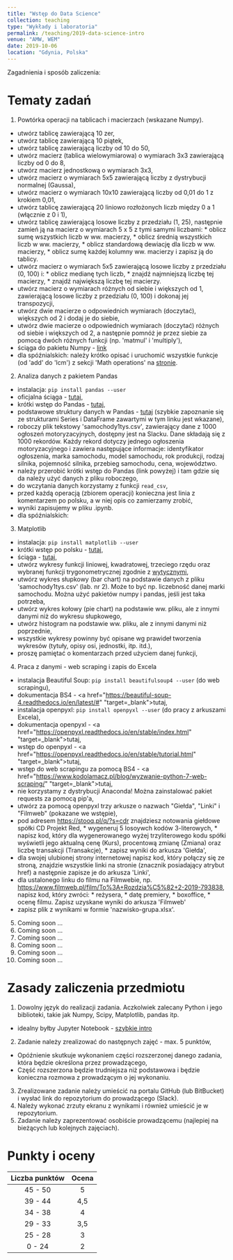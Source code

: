 ```yaml
---
title: "Wstęp do Data Science"
collection: teaching
type: "Wykłady i laboratoria"
permalink: /teaching/2019-data-science-intro
venue: "AMW, WEM"
date: 2019-10-06
location: "Gdynia, Polska"
---
```


Zagadnienia i sposób zaliczenia:



Tematy zadań
======

1. Powtórka operacji na tablicach i macierzach (wskazane Numpy).
  * utwórz tablicę zawierającą 10 zer,
  * utwórz tablicę zawierającą 10 piątek,
  * utwórz tablicę zawierającą liczby od 10 do 50,
  * utwórz macierz (tablica wielowymiarowa) o wymiarach 3x3 zawierającą liczby od 0 do 8,
  * utwórz macierz jednostkową o wymiarach 3x3,
  * utwórz macierz o wymiarach 5x5 zawierającą liczby z dystrybucji normalnej (Gaussa),
  * utwórz macierz o wymiarach 10x10 zawierającą liczby od 0,01 do 1 z krokiem 0,01,
  * utwórz tablicę zawierającą 20 liniowo rozłożonych liczb między 0 a 1 (włącznie z 0 i 1),
  * utwórz tablicę zawierającą losowe liczby z przedziału (1, 25), następnie zamień ją na macierz o wymiarach 5 x 5 z tymi samymi liczbami:
        * oblicz sumę wszystkich liczb w ww. macierzy,
        * oblicz średnią wszystkich liczb w ww. macierzy,
        * oblicz standardową dewiację dla liczb w ww. macierzy,
        * oblicz sumę każdej kolumny ww. macierzy i zapisz ją do tablicy.
  * utwórz macierz o wymiarach 5x5 zawierającą losowe liczby z przedziału (0, 100) i:
        * oblicz medianę tych liczb,
        * znajdź najmniejszą liczbę tej macierzy,
        * znajdź największą liczbę tej macierzy.
  * utwórz macierz o wymiarach różnych od siebie i większych od 1, zawierającą losowe liczby z przedziału (0, 100) i dokonaj jej transpozycji,
  * utwórz dwie macierze o odpowiednich wymiarach (doczytać), większych od 2 i dodaj je do siebie,
  * utwórz dwie macierze o odpowiednich wymiarach (doczytać) różnych od siebie i większych od 2, a następnie pomnóż je przez siebie za pomocą dwóch różnych funkcji (np. 'matmul' i 'multiply'),
  * ściąga do pakietu Numpy - <a href="https://s3.amazonaws.com/assets.datacamp.com/blog_assets/Numpy_Python_Cheat_Sheet.pdf" target="_blank">link</a>
  * dla spóźnialskich: należy krótko opisać i uruchomić wszystkie funkcje (od 'add' do 'lcm') z sekcji 'Math operations' na <a href="https://docs.scipy.org/doc/numpy/reference/ufuncs.html" target="_blank">stronie</a>.

2. Analiza danych z pakietem Pandas
  * instalacja: ```pip install pandas --user```
  * oficjalna ściąga - <a href="https://pandas.pydata.org/Pandas_Cheat_Sheet.pdf" target="_blank">tutaj</a>,
  * krótki wstęp do Pandas - <a href="https://pandas.pydata.org/pandas-docs/stable/getting_started/10min.html" target="_blank">tutaj</a>,
  * podstawowe struktury danych w Pandas - <a href="https://pandas.pydata.org/pandas-docs/stable/getting_started/dsintro.html#dsintro" target="_blank">tutaj</a> (szybkie zapoznanie się ze strukturami Series i DataFrame zawartymi w tym linku jest wkazane),
  * roboczy plik tekstowy 'samochody1tys.csv', zawierający dane z 1000 ogłoszeń motoryzacyjnych, dostępny jest na Slacku. Dane składają się z 1000 rekordów. Każdy rekord dotyczy jednego ogłoszenia motoryzacyjnego i zawiera następujące informacje: identyfikator ogłoszenia, marka samochodu, model samochodu, rok produkcji, rodzaj silnika, pojemność silnika, przebieg samochodu, cena, województwo.
  * należy przerobić krótki wstęp do Pandas (link powyżej) i tam gdzie się da należy użyć danych z pliku roboczego,
  * do wczytania danych korzystamy z funkcji ```read_csv```, 
  * przed każdą operacją (zbiorem operacji) konieczna jest linia z komentarzem po polsku, a w niej opis co zamierzamy zrobić,
  * wyniki zapisujemy w pliku .ipynb.
  * dla spóźnialskich:

3. Matplotlib
  * instalacja: ```pip install matplotlib --user```
  * krótki wstęp po polsku - <a href="https://python101.readthedocs.io/pl/latest/pylab/" target="_blank">tutaj</a>,
  * ściąga - <a href="https://s3.amazonaws.com/assets.datacamp.com/blog_assets/Python_Matplotlib_Cheat_Sheet.pdf" target="_blank">tutaj</a>,
  * utwórz wykresy funkcji liniowej, kwadratowej, trzeciego rzędu oraz wybranej funkcji trygonometrycznej zgodnie z <a href="https://matplotlib.org/tutorials/introductory/usage.html#sphx-glr-tutorials-introductory-usage-py"> wytycznymi</a>,
  * utwórz wykres słupkowy (bar chart) na podstawie danych z pliku 'samochody1tys.csv' (lab. nr 2). Może to być np. liczebność danej marki samochodu. Można użyć pakietów numpy i pandas, jeśli jest taka potrzeba,
  * utwórz wykres kołowy (pie chart) na podstawie ww. pliku, ale z innymi danymi niż do wykresu słupkowego,
  * utwórz histogram na podstawie ww. pliku, ale z innymi danymi niż poprzednie,
  * wszystkie wykresy powinny być opisane wg prawideł tworzenia wykresów (tytuły, opisy osi, jednostki, itp. itd.), 
  * proszę pamiętać o komentarzach przed użyciem danej funkcji,


4. Praca z danymi - web scraping i zapis do Excela
  * instalacja Beautiful Soup: ```pip install beautifulsoup4 --user``` (do web scrapingu),
  * dokumentacja BS4 - <a href="https://beautiful-soup-4.readthedocs.io/en/latest/#" "target=_blank">tutaj</a>,
  * instalacja openpyxl: ```pip install openpyxl --user``` (do pracy z arkuszami Excela),
  * dokumentacja openpyxl - <a href="https://openpyxl.readthedocs.io/en/stable/index.html" "target=_blank">tutaj</a>,
  * wstęp do openpyxl - <a href="https://openpyxl.readthedocs.io/en/stable/tutorial.html" "target=_blank">tutaj</a>,
  * wstęp do web scrapingu za pomocą BS4 - <a href="https://www.kodolamacz.pl/blog/wyzwanie-python-7-web-scraping/" "target=_blank">tutaj</a>,
  * nie korzystamy z dystrybucji Anaconda! Można zainstalować pakiet requests za pomocą pip'a,
  * utwórz za pomocą openpyxl trzy arkusze o nazwach "Giełda", "Linki" i "Filmweb" (pokazane we wstępie),
  * pod adresem https://stooq.pl/q/?s=cdr znajdziesz notowania giełdowe spółki CD Projekt Red, 
        * wygeneruj 5 losoywch kodów 3-literowych,
        * napisz kod, który dla wygenerowanego wyżej trzyliterowego kodu spółki wyświetli jego aktualną cenę (Kurs), procentową zmianę (Zmiana) oraz liczbę transakcji (Transakcje),
        * zapisz wyniki do arkusza 'Giełda',
  * dla swojej ulubionej strony internetowej napisz kod, który połączy się ze stroną, znajdzie wszystkie linki na stronie (znacznik <a> posiadający atrybut href) a następnie zapisze je do arkusza 'Linki', 
  * dla ustalonego linku do filmu na Filmwebie, np. https://www.filmweb.pl/film/To%3A+Rozdzia%C5%82+2-2019-793838, napisz kod, który zwróci:
        * reżysera,
        * datę premiery,
        * boxoffice,
        * ocenę filmu.
  Zapisz uzyskane wyniki do arkusza 'Filmweb'
  * zapisz plik z wynikami w formie 'nazwisko-grupa.xlsx'.
5. Coming soon ...
6. Coming soon ...
7. Coming soon ...
8. Coming soon ...
9. Coming soon ...
10. Coming soon ...

Zasady zaliczenia przedmiotu
======

1. Dowolny język do realizacji zadania. Aczkolwiek zalecany Python i jego biblioteki, takie jak Numpy, Scipy, Matplotlib, pandas itp.
  * idealny byłby Jupyter Notebook - <a href="https://www.dataquest.io/blog/jupyter-notebook-tutorial/">szybkie intro</a>
2. Zadanie należy zrealizować do następnych zajęć - max. 5 punktów,
  * Opóźnienie skutkuje wykonaniem części rozszerzonej danego zadania, która będzie określona przez prowadzącego,
  * Część rozszerzona będzie trudniejsza niż podstawowa i będzie konieczna rozmowa z prowadzącym o jej wykonaniu.
3. Zrealizowane zadanie należy umieścić na portalu GitHub (lub BitBucket) i wysłać link do repozytorium do prowadzącego (Slack).
4. Należy wykonać zrzuty ekranu z wynikami i również umieścić je w repozytorium.
5. Zadanie należy zaprezentować osobiście prowadzącemu (najlepiej na bieżących lub kolejnych zajęciach). 

Punkty i oceny
======

|    Liczba punktów    	| Ocena    |
|    :-------------:	| :-----:  |
|    45 - 50	        |     5    |
|    39 - 44	        |    4,5   |
|    34 - 38	        |     4    |
|    29 - 33	        |    3,5   |
|    25 - 28	        |     3    |
|     0 - 24	        |     2    |
